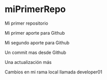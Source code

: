 # miPrimerRepo

Mi primer repositorio

Mi primer aporte para Github

Mi segundo aporte para Github

Un commit mas desde Github

Una actualización más

Cambios en mi rama local llamada developer01